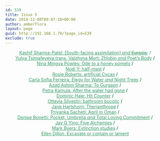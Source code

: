 ```yaml
---
id: 539
title: Issue 5
date: 2018-12-08T09:07:10+00:00
author: amberflora
layout: page
guid: http://192.168.1.79/?page_id=539
exclude: true
---
```

<p style="text-align: center;">
  <span style="color: #339966;"><a style="color: #339966;" href="/issues/issue-5/kashif-sharma-patel-two-poems/">Kashif Sharma-Patel: [South-facing assimilation] <em>and</em> <del datetime="2018-11-27T18:56:07+00:00">Eurasia </del></a> /</span><br /> <span style="color: #339966;"><a style="color: #339966;" href="/issues/issue-5/yulya-tsimafeyeva-valzhyna-mort-two-poems/">Yulya Tsimafeyeva trans. Valzhyna Mort: Zhlobin <em>and</em> Poet&#8217;s Body</a> <strong>/</strong></span><br /> <span style="color: #339966;"><a style="color: #339966;" href="/issues/issue-5/nina-mingya-powles-ode-honey-pomelo/">Nina Mingya Powles: Ode to a honey pomelo</a> <strong>/</strong></span><br /> <span style="color: #339966;"><a style="color: #339966;" href="/issues/issue-5/nodi-y-half-mast/">Nodi Y: half-mast</a> <strong>/</strong></span><br /> <span style="color: #339966;"><a style="color: #339966;" href="/issues/issue-5/rosie-roberts-artificial-cycas/">Rosie Roberts: artificial Cycas</a> <strong>/</strong></span><br /> <span style="color: #339966;"><a style="color: #339966;" href="/issues/issue-5/carla-sofia-ferreira-two-poems/">Carla Sofia Ferreira: Elegy for Water <em>and</em> Night Trees</a> <strong>/</strong></span><br /> <span style="color: #339966;"><a style="color: #339966;" href="/issues/issue-5/azad-ashim-sharma-to-gurgaon/">Azad Ashim Sharma: To Gurgaon</a> <strong>/</strong></span><br /> <span style="color: #339966;"><a style="color: #339966;" href="/issues/issue-5/petra-kamula-after-water/">Petra Kamula: After the water had gone</a> <strong>/</strong></span><br /> <span style="color: #339966;"><a style="color: #339966;" href="/issues/issue-5/dominic-hale-hit-counter/">Dominic Hale: Hit Counter</a> <strong>/</strong></span><br /> <span style="color: #339966;"><a style="color: #339966;" href="/issues/issue-5/ottavia-silvestri-bathroom-bucolic/">Ottavia Silvestri: bathroom bucolic</a> <strong>/</strong><strong><br /> </strong><a style="color: #339966;" href="/issues/issue-5/jane-hartshorn-therianthrope/">Jane Hartshorn: Therianthrope</a><strong> /</strong></span><br /> <span style="color: #339966;"><a style="color: #339966;" href="/issues/issue-5/priyanka-sacheti-april-in-oman/">Priyanka Sacheti: April in Oman</a> <strong>/</strong></span><br /> <span style="color: #339966;"><a style="color: #339966;" href="/issues/issue-5/denise-bonetti-two-poems/">Denise Bonetti: Pocket, Umbrella <em>and</em> Total Loving Commitment</a> <strong>/<br /> </strong><a style="color: #339966;" href="/issues/issue-5/jay-g-ying-five-alchemies/">Jay G Ying: Five Alchemies</a><strong> /</strong></span><br /> <span style="color: #339966;"><a style="color: #339966;" href="/issues/issue-5/mark-byers-extinction-studies/">Mark Byers: Extinction studies</a> <strong>/</strong></span><br /> <span style="color: #339966;"><a style="color: #339966;" href="/issues/issue-5/ellen-dillon-excavate-contain-lament/">Ellen Dillon: Excavate or contain or lament</a></span>
</p>
